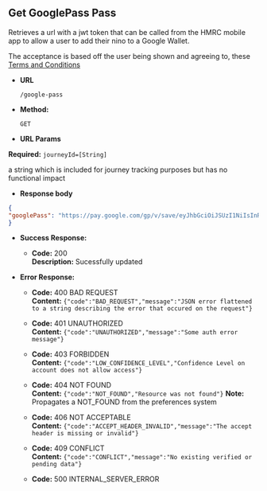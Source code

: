 Get GooglePass Pass
----
Retrieves a url with a jwt token that can be called from the HMRC mobile app to allow a user to add their nino to a Google Wallet.

The acceptance is based off the user being shown and agreeing to, these [Terms and Conditions](https://www.tax.service.gov.uk/information/terms#secure)

* **URL**

  `/google-pass`

* **Method:**

  `GET`

*  **URL Params**

**Required:**
`journeyId=[String]`

a string which is included for journey tracking purposes but has no functional impact

*  **Response body**

```json
{ 
"googlePass": "https://pay.google.com/gp/v/save/eyJhbGciOiJSUzI1NiIsInR5cCI6IkpXVCJ9"
}
```

* **Success Response:**

    * **Code:** 200 <br />
      **Description:** Sucessfully updated

* **Error Response:**

    * **Code:** 400 BAD REQUEST<br />
      **Content:** `{"code":"BAD_REQUEST","message":"JSON error flattened to a string describing the error that occured on the request"}`

    * **Code:** 401 UNAUTHORIZED <br />
      **Content:** `{"code":"UNAUTHORIZED","message":"Some auth error message"}`

    * **Code:** 403 FORBIDDEN <br />
      **Content:** `{"code":"LOW_CONFIDENCE_LEVEL","Confidence Level on account does not allow access"}`

    * **Code:** 404 NOT FOUND <br />
      **Content:** `{"code":"NOT_FOUND","Resource was not found"}`
      **Note:** Propagates a NOT_FOUND from the preferences system

    * **Code:** 406 NOT ACCEPTABLE <br />
      **Content:** `{"code":"ACCEPT_HEADER_INVALID","message":"The accept header is missing or invalid"}`

    * **Code:** 409 CONFLICT <br />
      **Content:** `{"code":"CONFLICT","message":"No existing verified or pending data"}`

    * **Code:** 500 INTERNAL_SERVER_ERROR <br />


